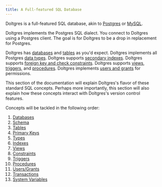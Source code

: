 ```yaml
---
title: A Full-featured SQL Database
---
```


Doltgres is a full-featured SQL database, akin to [Postgres](https://www.postgresql.org/) or
[MySQL](https://www.mysql.com/).

Doltgres implements the Postgres SQL dialect. You connect to Doltgres using a Postgres client. The goal
is for Doltgres to be a drop in replacement for Postgres.

Doltgres has [databases](./databases.md) and [tables](./schema.md) as you'd expect. Doltgres
implements all Postgres [data types](./types.md). Doltgres supports [secondary
indexes](./indexes.md). Doltgres supports [foreign key and check
constraints](./constraints.md). Doltgres supports [views](./views.md), [triggers](./triggers.md),
and [procedures](./procedures.md). Doltgres implements [users and grants](./users-grants.md) for
permissions.

This section of the documentation will explain Doltgres's flavor of these standard SQL
concepts. Perhaps more importantly, this section will also explain how these concepts interact with
Doltgres's version control features.

Concepts will be tackled in the following order:

1. [Databases](./databases.md)
2. [Schema](./schema.md)
3. [Tables](./table.md)
4. [Primary Keys](./primary-key.md)
5. [Types](./types.md)
6. [Indexes](./indexes.md)
7. [Views](./views.md)
8. [Constraints](./views.md)
9. [Triggers](./triggers.md)
10. [Procedures](./procedures.md)
11. [Users/Grants](./users-grants.md)
12. [Transactions](./transaction.md)
13. [System Variables](./system-variables.md)
